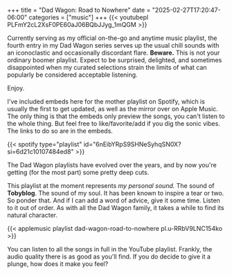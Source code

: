 +++
title       = "Dad Wagon: Road to Nowhere"
date        = "2025-02-27T17:20:47-06:00"
categories  = ["music"]
+++
{{< youtubepl PLFmY2cL2XsF0PE60aJ06BQbJJyg_1mQGM >}}

Currently serving as my official on-the-go and anytime music playlist, the fourth entry in my Dad Wagon series serves up the usual chill sounds with an iconoclastic and occasionally discordant flare. **Beware.** This is not your ordinary boomer playlist. Expect to be surprised, delighted, and sometimes disappointed when my curated selections strain the limits of what can popularly be considered acceptable listening. 

Enjoy.
<!--more-->
I've included embeds here for the mother playlist on Spotify, which is usually the first to get updated, as well as the mirror over on Apple Music. The only thing is that the embeds only preview the songs, you can't listen to the whole thing. But feel free to like/favorite/add if you dig the sonic vibes. The links to do so are in the embeds.

{{< spotify type="playlist" id="6nEibYRpS9SHNeSyhqSN0X?si=6d21c10107484ed8" >}}

The Dad Wagon playlists have evolved over the years, and by now you're getting (for the most part) some pretty deep cuts. 

This playlist at the moment represents *my personal sound.* The sound of **Tobyblog**. The sound of my soul. It has been known to inspire a tear or two. So ponder that. And if I can add a word of advice, give it some time. Listen to it out of order. As with all the Dad Wagon family, it takes a while to find its natural character. 

{{< applemusic playlist dad-wagon-road-to-nowhere pl.u-RRbV9LNC154ko >}}

You can listen to all the songs in full in the YouTube playlist. Frankly, the audio quality there is as good as you'll find. If you do decide to give it a plunge, how does it make you feel?